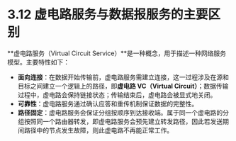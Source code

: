 # 3.12 虚电路服务与数据报服务的主要区别

**虚电路服务（Virtual Circuit Service）**是一种概念，用于描述一种网络服务模型。主要特性如下：

+ **面向连接**：在数据开始传输前，虚电路服务需建立连接，这一过程涉及在源和目标之间建立一个逻辑上的路径，即**虚电路 VC（Virtual Circuit）**；数据传输过程中，虚电路会保持链接状态；传输结束后，虚电路会被显式地关闭。
+ **可靠性**：虚电路服务通过确认应答和重传机制保证数据的完整性。
+ **路径固定**：虚电路服务会保证分组按顺序到达接收端。属于同一个虚电路的分组按照同一个路由器转发，即虚电路服务会预先建立转发路径，因此若发送期间路径中的节点发生故障，则此虚电路不再能正常工作。